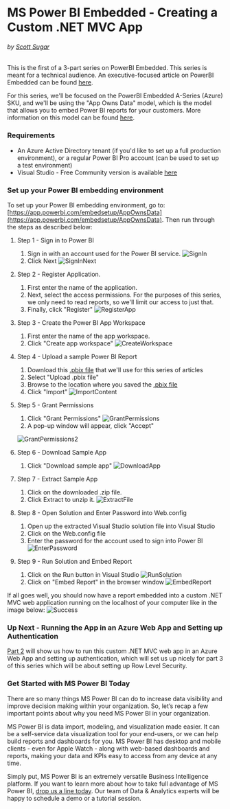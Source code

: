 # MS Power BI Embedded - Creating a Custom .NET MVC App
###### by [Scott Sugar](https://linkedin.com/in/scottsugar)

This is the first of a 3-part series on PowerBI Embedded.  This series is meant for a technical audience.  An executive-focused article on PowerBI Embedded can be found [here](./Embedded-exec.md).

For this series, we'll be focused on the PowerBI Embedded A-Series (Azure) SKU, and we'll be using the "App Owns Data" model, which is the model that allows you to embed Power BI reports for your customers.  More information on this model can be found [here](https://docs.microsoft.com/en-us/power-bi/developer/embedding#embedding-for-your-customers).

### Requirements

* An Azure Active Directory tenant (if you'd like to set up a full production environment), or a regular Power BI Pro account (can be used to set up a test environment)
* Visual Studio - Free Community version is available [here](https://visualstudio.microsoft.com/vs/community/)

### Set up your Power BI embedding environment

To set up your Power BI embedding environment, go to: [https://app.powerbi.com/embedsetup/AppOwnsData](https://app.powerbi.com/embedsetup/AppOwnsData).  Then run through the steps as described below:

1. Step 1 - Sign in to Power BI
    1. Sign in with an account used for the Power BI service.
    ![SignIn](images/sign-in-powerbi.png)
    2. Click Next
    ![SignInNext](images/sign-in-next.png)
2. Step 2 - Register Application.
    1. First enter the name of the application.
    2. Next, select the access permissions.  For the purposes of this series, we only need to read reports, so we'll limit our access to just that.
    3. Finally, click "Register"
![RegisterApp](images/register-app.png)
3. Step 3 - Create the Power BI App Workspace
    1. First enter the name of the app workspace.
    2. Click "Create app workspace"
![CreateWorkspace](images/create-workspace.png)
4. Step 4 - Upload a sample Power BI Report
    1. Download this [.pbix file](https://github.com/ssugar/Blog/raw/master/Embedded/pbix/US%20Trade%20Data.pbix) that we'll use for this series of articles
    2. Select "Upload .pbix file"
    3. Browse to the location where you saved the [.pbix file](https://github.com/ssugar/Blog/raw/master/Embedded/pbix/US%20Trade%20Data.pbix)
    4. Click "Import"
![ImportContent](images/import-content.png)
5. Step 5 - Grant Permissions
    1. Click "Grant Permissions"
    ![GrantPermissions](images/grant-permissions.png)
    2. A pop-up window will appear, click "Accept"
    
    ![GrantPermissions2](images/grant-permissions-2.png)
6. Step 6 - Download Sample App
    1. Click "Download sample app"
![DownloadApp](images/download-sample-app.png)
7. Step 7 - Extract Sample App
    1. Click on the downloaded .zip file.
    2. Click Extract to unzip it.
![ExtractFile](images/extract-file.png)
8. Step 8 - Open Solution and Enter Password into Web.config
    1. Open up the extracted Visual Studio solution file into Visual Studio
    2. Click on the Web.config file
    3. Enter the password for the account used to sign into Power BI
![EnterPassword](images/enter-password.png)
9. Step 9 - Run Solution and Embed Report
    1. Click on the Run button in Visual Studio
    ![RunSolution](images/run-solution.png)
    2. Click on "Embed Report" in the browser window
    ![EmbedReport](images/embed-report.png)

If all goes well, you should now have a report embedded into a custom .NET MVC web application running on the localhost of your computer like in the image below:
![Success](images/success.png)

### Up Next - Running the App in an Azure Web App and Setting up Authentication

[Part 2](Embedded-tech-part2) will show us how to run this custom .NET MVC web app in an Azure Web App and setting up authentication, which will set us up nicely for part 3 of this series which will be about setting up Row Level Security.

### Get Started with MS Power BI Today
There are so many things MS Power BI can do to increase data visibility and improve decision making within your organization. So, let’s recap a few important points about why you need MS Power BI in your organization.

MS Power BI is data import, modeling, and visualization made easier.  It can be a self-service data visualization tool for your end-users, or we can help build reports and dashboards for you.  MS Power BI has desktop and mobile clients - even for Apple Watch - along with web-based dashboards and reports, making your data and KPIs easy to access from any device at any time.

Simply put, MS Power BI is an extremely versatile Business Intelligence platform. If you want to learn more about how to take full advantage of MS Power BI, [drop us a line today](mailto:cloud@proserveit.com?Subject=I%20Want%20To%20Learn%20More%20About%20Power%20BI%20Solutions). Our team of Data & Analytics experts will be happy to schedule a demo or a tutorial session.